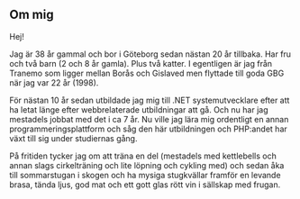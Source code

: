 ## Om mig

Hej! 


Jag är 38 år gammal och bor i Göteborg sedan nästan 20 år tillbaka. Har fru och två barn (2 och 8 år gamla). Plus två katter. I egentligen är jag 
från Tranemo som ligger mellan Borås och Gislaved men flyttade till goda GBG när jag var 22 år (1998). 


För nästan 10 år sedan utbildade jag mig till .NET systemutvecklare efter att ha letat länge efter webbrelaterade 
utbildningar att gå. Och nu har jag mestadels jobbat med det i ca 7 år. Nu ville jag lära mig ordentligt en annan programmeringsplattform och 
såg den här utbildningen och PHP:andet har växt till sig under studiernas gång. 


På fritiden tycker jag om att träna en del (mestadels med kettlebells och annan slags cirkelträning och lite löpning och cykling med) och sedan åka till sommarstugan i skogen och 
ha mysiga stugkvällar framför en levande brasa, tända ljus, god mat och ett gott glas rött vin i sällskap med frugan. 









